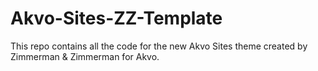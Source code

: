 # Akvo-Sites-ZZ-Template

This repo contains all the code for the new Akvo Sites theme
created by Zimmerman & Zimmerman for Akvo.
